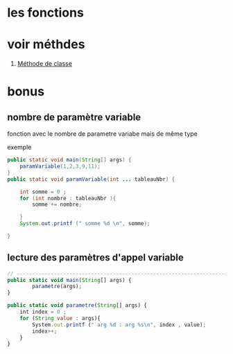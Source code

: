 # les fonctions

# voir méthdes

1. [Méthode de classe](./doc/class-methode.md)

# bonus

## nombre de paramètre variable

fonction avec le nombre de parametre variabe mais de même type

exemple

```java
public static void main(String[] args) {
    paramVariable(1,2,3,9,11);
}
public static void paramVariable(int ... tableauNbr) {

    int somme = 0 ;
    for (int nombre : tableauNbr ){
        somme += nombre;

    }
    System.out.printf (" somme %d \n", somme);

}
```

## lecture des paramètres d'appel variable

```js
// ---------------------------------------------------------------------------------
public static void main(String[] args) {
        parametre(args);
}

public static void parametre(String[] args) {
    int index = 0 ;
    for (String value : args){
        System.out.printf (" arg %d : arg %s\n", index , value);
        index++;
    }
}
```
